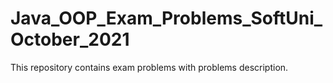 # Java_OOP_Exam_Problems_SoftUni_October_2021
This repository contains exam problems with problems description.
